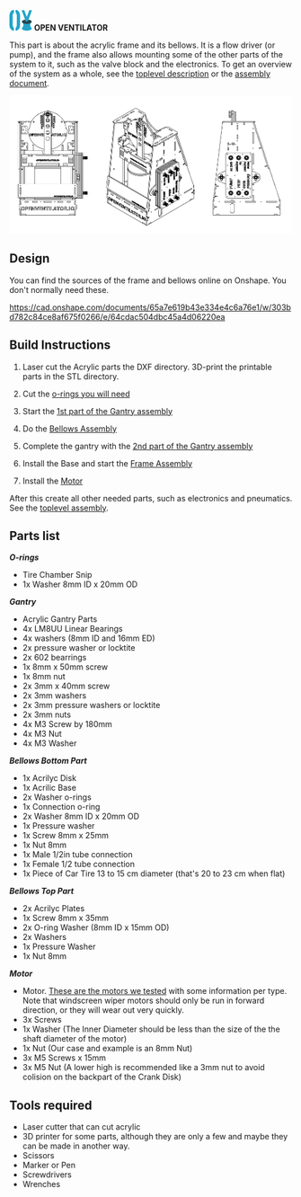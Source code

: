 ![](../../images/OpenVentilatorLogoSmall.png) **OPEN VENTILATOR**

This part is about the acrylic frame and its bellows. It is a flow driver (or pump), and the frame also allows mounting some of the other parts of the system to it, such as the valve block and the electronics.
To get an overview of the system as a whole, see the [toplevel description](../../SystemDescription.md) or the [assembly document](../../Assembly.md).

![](../../images/OpenVentilatorSpartanModel.png) 

## Design

You can find the sources of the frame and bellows online on Onshape. 
You don't normally need these.

https://cad.onshape.com/documents/65a7e619b43e334e4c6a76e1/w/303bd782c84ce8af675f0266/e/64cdac504dbc45a4d06220ea

## Build Instructions

1. Laser cut the Acrylic parts the DXF directory. 3D-print the printable parts in the STL directory.

1. Cut the [o-rings you will need](O-Rings/CuttingOrings.md)

1. Start the [1st part of the Gantry assembly](Gantry/GantryAssemblyPart1.md)

1. Do the [Bellows Assembly](BellowAssembly/BellowAssembly.md)

1. Complete the gantry with the [2nd part of the Gantry assembly](Gantry/GantryAssemblyPart2.md)

1. Install the Base and start the [Frame Assembly](Frame/FrameAssembly.md)

1. Install the [Motor](Motor/MotorAssembly.md)

After this create all other needed parts, such as electronics and pneumatics. See the [toplevel assembly](../Assembly.md).


## Parts list

***O-rings***
- Tire Chamber Snip
- 1x Washer 8mm ID x 20mm OD

***Gantry***
- Acrylic Gantry Parts
- 4x LM8UU Linear Bearings  
- 4x washers (8mm ID and 16mm ED)
- 2x pressure washer or locktite
- 2x 602 bearrings
- 1x 8mm x 50mm screw
- 1x 8mm nut
- 2x 3mm x 40mm screw
- 2x 3mm washers
- 2x 3mm pressure washers or locktite
- 2x 3mm nuts
- 4x M3 Screw by 180mm
- 4x M3 Nut
- 4x M3 Washer

***Bellows Bottom Part***

- 1x Acrilyc Disk
- 1x Acrilic Base
- 2x Washer o-rings
- 1x Connection o-ring
- 2x Washer 8mm ID x 20mm OD
- 1x Pressure washer
- 1x Screw 8mm x 25mm
- 1x Nut 8mm
- 1x Male 1/2in tube connection
- 1x Female 1/2 tube connection
- 1x Piece of Car Tire 13 to 15 cm diameter (that's 20 to 23 cm when flat)

***Bellows Top Part***

- 2x Acrilyc Plates
- 1x Screw 8mm x 35mm
- 2x O-ring Washer (8mm ID x 15mm OD)
- 2x Washers
- 1x Pressure Washer
- 1x Nut 8mm

***Motor***
-   Motor. [These are the motors we tested](../WindscreenWiperMotors) with some information per type. Note that windscreen wiper motors should only be run in forward direction, or they will wear out very quickly.
-   3x Screws
-   1x Washer (The Inner Diameter should be less than the size of the the shaft diameter of the motor)
-   1x Nut (Our case and example is an 8mm Nut)
-   3x M5 Screws x 15mm
-   3x M5 Nut (A lower high is recommended like a 3mm nut to avoid colision on the backpart of the Crank Disk)

## Tools required

- Laser cutter that can cut acrylic
- 3D printer for some parts, although they are only a few and maybe they can be made in another way.
- Scissors
- Marker or Pen
- Screwdrivers
- Wrenches
